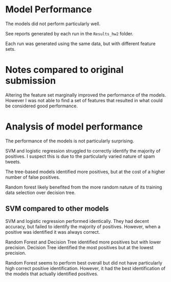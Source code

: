 # Model Performance

The models did not perform particularly well.

See reports generated by each run in the `Results_hw2` folder.

Each run was generated using the same data, but with different feature sets.

# Notes compared to original submission

Altering the feature set marginally improved the performance of the models.
However I was not able to find a set of features that resulted in what could be considered good performance.

# Analysis of model performance

The performance of the models is not particularly surprising.

SVM and logistic regression struggled to correctly identify the majority of positives.
I suspect this is due to the particularly varied nature of spam tweets.

The tree-based models identified more positives, but at the cost of a higher number of false positives.

Random forest likely benefited from the more random nature of its training data selection over decision tree.

## SVM compared to other models

SVM and logistic regression performed identically.
They had decent accuracy, but failed to identify the majority of positives.
However, when a positive was identified it was always correct.

Random Forest and Decision Tree identified more positives but with lower precision.
Decision Tree identified the most positives but at the lowest precision.

Random Forest seems to perform best overall but did not have particularly high correct positive identification.
However, it had the best identification of the models that actually identified positives.
